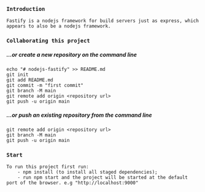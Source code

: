###  `Introduction`
    Fastify is a nodejs framework for build servers just as express, which appears to also be a nodejs framework.

### `Collaborating this project`
#####    …or create a new repository on the command line
    echo "# nodejs-fastify" >> README.md
    git init
    git add README.md
    git commit -m "first commit"
    git branch -M main
    git remote add origin <repository url>
    git push -u origin main
#####  …or push an existing repository from the command line
    git remote add origin <repository url>
    git branch -M main
    git push -u origin main

### `Start`
    To run this project first run:
        - npm install (to install all staged dependencies);
        - run npm start and the project will be started at the default port of the browser. e.g "http://localhost:9000"


